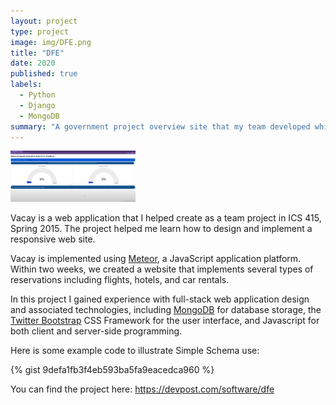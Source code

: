 ```yaml
---
layout: project
type: project
image: img/DFE.png
title: "DFE"
date: 2020
published: true
labels:
  - Python
  - Django
  - MongoDB
summary: "A government project overview site that my team developed which tied for first in HACC 2020."
---
```

<div class="text-center p-4">
  <img width="200px" src="img/DFEHomepage.png" class="img-thumbnail" >
</div>

Vacay is a web application that I helped create as a team project in ICS 415, Spring 2015. The project helped me learn how to design and implement a responsive web site.

Vacay is implemented using [Meteor](http://meteor.com), a JavaScript application platform. Within two weeks, we created a website that implements several types of reservations including flights, hotels, and car rentals.

In this project I gained experience with full-stack web application design and associated technologies, including [MongoDB](http://mongodb.com) for database storage, the [Twitter Bootstrap](http://getbootstrap.com/) CSS Framework for the user interface, and Javascript for both client and server-side programming. 

Here is some example code to illustrate Simple Schema use:

{% gist 9defa1fb3f4eb593ba5fa9eacedca960 %}
 
You can find the project here: <a href="https://devpost.com/software/dfe">https://devpost.com/software/dfe</a>
